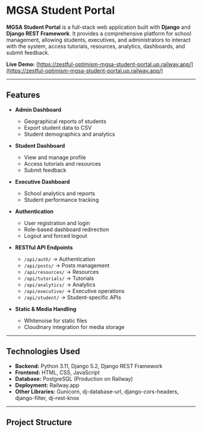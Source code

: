 # MGSA Student Portal

**MGSA Student Portal** is a full-stack web application built with **Django** and **Django REST Framework**. It provides a comprehensive platform for school management, allowing students, executives, and administrators to interact with the system, access tutorials, resources, analytics, dashboards, and submit feedback.  

**Live Demo:** [https://zestful-optimism-mgsa-student-portal.up.railway.app/](https://zestful-optimism-mgsa-student-portal.up.railway.app/)

---

## Features

- **Admin Dashboard**
  - Geographical reports of students  
  - Export student data to CSV  
  - Student demographics and analytics  

- **Student Dashboard**
  - View and manage profile  
  - Access tutorials and resources  
  - Submit feedback  

- **Executive Dashboard**
  - School analytics and reports  
  - Student performance tracking  

- **Authentication**
  - User registration and login  
  - Role-based dashboard redirection  
  - Logout and forced logout  

- **RESTful API Endpoints**
  - `/api/auth/` → Authentication  
  - `/api/posts/` → Posts management  
  - `/api/resources/` → Resources  
  - `/api/tutorials/` → Tutorials  
  - `/api/analytics/` → Analytics  
  - `/api/executive/` → Executive operations  
  - `/api/student/` → Student-specific APIs  

- **Static & Media Handling**
  - Whitenoise for static files  
  - Cloudinary integration for media storage  

---

## Technologies Used

- **Backend:** Python 3.11, Django 5.2, Django REST Framework  
- **Frontend:** HTML, CSS, JavaScript  
- **Database:** PostgreSQL (Production on Railway)  
- **Deployment:** Railway.app  
- **Other Libraries:** Gunicorn, dj-database-url, django-cors-headers, django-filter, dj-rest-knox  

---

## Project Structure


